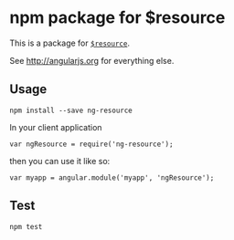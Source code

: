 # npm package for $resource

This is a package for [`$resource`](https://docs.angularjs.org/api/ngResource/service/$resource).

See http://angularjs.org for everything else.

## Usage

	npm install --save ng-resource

In your client application

	var ngResource = require('ng-resource');

then you can use it like so:

	var myapp = angular.module('myapp', 'ngResource');

## Test

	npm test
